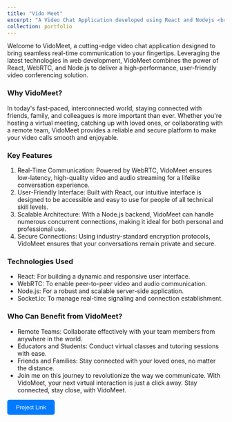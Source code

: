```yaml
---
title: "Vido Meet"
excerpt: "A Video Chat Application developed using React and Nodejs <br/><img src='https://ik.imagekit.io/xpgjqzrcn7x/4_W1gaezfhD4.png?updatedAt=1716467297872'>"
collection: portfolio
---
```


Welcome to VidoMeet, a cutting-edge video chat application designed to bring seamless real-time communication to your fingertips. Leveraging the latest technologies in web development, VidoMeet combines the power of React, WebRTC, and Node.js to deliver a high-performance, user-friendly video conferencing solution.

### Why VidoMeet?
In today's fast-paced, interconnected world, staying connected with friends, family, and colleagues is more important than ever. Whether you're hosting a virtual meeting, catching up with loved ones, or collaborating with a remote team, VidoMeet provides a reliable and secure platform to make your video calls smooth and enjoyable.

### Key Features

1. Real-Time Communication: Powered by WebRTC, VidoMeet ensures low-latency, high-quality video and audio streaming for a lifelike conversation experience.
2. User-Friendly Interface: Built with React, our intuitive interface is designed to be accessible and easy to use for people of all technical skill levels.
3. Scalable Architecture: With a Node.js backend, VidoMeet can handle numerous concurrent connections, making it ideal for both personal and professional use.
4. Secure Connections: Using industry-standard encryption protocols, VidoMeet ensures that your conversations remain private and secure.
  
### Technologies Used

* React: For building a dynamic and responsive user interface.
* WebRTC: To enable peer-to-peer video and audio communication.
* Node.js: For a robust and scalable server-side application.
* Socket.io: To manage real-time signaling and connection establishment.

### Who Can Benefit from VidoMeet?

* Remote Teams: Collaborate effectively with your team members from anywhere in the world.
* Educators and Students: Conduct virtual classes and tutoring sessions with ease.
* Friends and Families: Stay connected with your loved ones, no matter the distance.
* Join me on this journey to revolutionize the way we communicate. With VidoMeet, your next virtual interaction is just a click away. Stay connected, stay close, with VidoMeet.

<!-- <a href=""><button>Project Link</button></a> -->

<a href="https://vido-vc.netlify.app/" style="text-decoration: none;" target="_blank">
    <button style="border: none; background-color: #007BFF; color: white; cursor: pointer; transition: background-color 0.3s ease; padding: 10px 20px; border-radius: 5px;" onmouseover="this.style.backgroundColor='#66B2FF';" onmouseout="this.style.backgroundColor='#007BFF';">Project Link</button>
</a>
